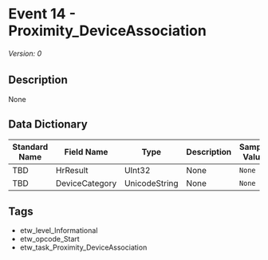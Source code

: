 # Event 14 - Proximity_DeviceAssociation
###### Version: 0

## Description
None

## Data Dictionary
|Standard Name|Field Name|Type|Description|Sample Value|
|---|---|---|---|---|
|TBD|HrResult|UInt32|None|`None`|
|TBD|DeviceCategory|UnicodeString|None|`None`|

## Tags
* etw_level_Informational
* etw_opcode_Start
* etw_task_Proximity_DeviceAssociation